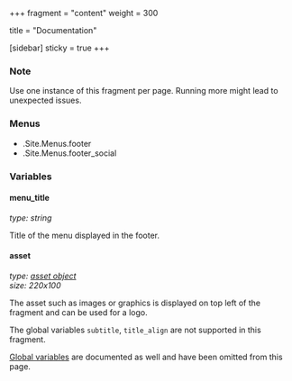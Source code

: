 +++
fragment = "content"
weight = 300

title = "Documentation"

[sidebar]
  sticky = true
+++

### Note

Use one instance of this fragment per page. Running more might lead to unexpected issues.

### Menus

- .Site.Menus.footer
- .Site.Menus.footer_social

### Variables

#### menu_title
*type: string*

Title of the menu displayed in the footer.

#### asset
*type: [asset object](/docs/global-variables/#asset)*  
*size: 220x100*

The asset such as images or graphics is displayed on top left of the fragment and can be used for a logo.

The global variables `subtitle`, `title_align` are not supported in this fragment.

[Global variables](/docs/global-variables) are documented as well and have been omitted from this page.
